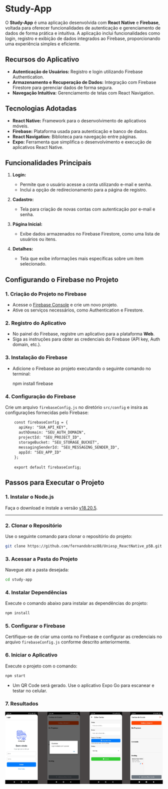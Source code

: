 # Study-App

O **Study-App** é uma aplicação desenvolvida com **React Native** e **Firebase**, voltada para oferecer funcionalidades de autenticação e gerenciamento de dados de forma prática e intuitiva. A aplicação inclui funcionalidades como login, registro e exibição de dados integrados ao Firebase, proporcionando uma experiência simples e eficiente.

## Recursos do Aplicativo

- **Autenticação de Usuários:** Registro e login utilizando Firebase Authentication.
- **Armazenamento e Recuperação de Dados:** Integração com Firebase Firestore para gerenciar dados de forma segura.
- **Navegação Intuitiva:** Gerenciamento de telas com React Navigation.

## Tecnologias Adotadas

- **React Native:** Framework para o desenvolvimento de aplicativos móveis.
- **Firebase:** Plataforma usada para autenticação e banco de dados.
- **React Navigation:** Biblioteca para navegação entre páginas.
- **Expo:** Ferramenta que simplifica o desenvolvimento e execução de aplicativos React Native.

## Funcionalidades Principais

1. **Login:**
   - Permite que o usuário acesse a conta utilizando e-mail e senha.
   - Inclui a opção de redirecionamento para a página de registro.

2. **Cadastro:**
   - Tela para criação de novas contas com autenticação por e-mail e senha.

3. **Página Inicial:**
   - Exibe dados armazenados no Firebase Firestore, como uma lista de usuários ou itens.

4. **Detalhes:**
   - Tela que exibe informações mais específicas sobre um item selecionado.

## Configurando o Firebase no Projeto

### 1. Criação do Projeto no Firebase
- Acesse o [Firebase Console](https://console.firebase.google.com/) e crie um novo projeto.
- Ative os serviços necessários, como Authentication e Firestore.

### 2. Registro do Aplicativo
- No painel do Firebase, registre um aplicativo para a plataforma **Web**.
- Siga as instruções para obter as credenciais do Firebase (API key, Auth domain, etc.).

### 3. Instalação do Firebase
- Adicione o Firebase ao projeto executando o seguinte comando no terminal:

  npm install firebase

### 4. Configuração do Firebase

Crie um arquivo `firebaseConfig.js` no diretório `src/config` e insira as configurações fornecidas pelo Firebase:
 
        const firebaseConfig = {
          apiKey: "SUA_API_KEY",
          authDomain: "SEU_AUTH_DOMAIN",
          projectId: "SEU_PROJECT_ID",
          storageBucket: "SEU_STORAGE_BUCKET",
          messagingSenderId: "SEU_MESSAGING_SENDER_ID",
          appId: "SEU_APP_ID"
        };
        
        export default firebaseConfig;




## Passos para Executar o Projeto

### 1. Instalar o Node.js
Faça o download e instale a versão [v18.20.5](https://nodejs.org/dist/v18.20.5/node-v18.20.5-x64.msi).

---

### 2. Clonar o Repositório
Use o seguinte comando para clonar o repositório do projeto:
```bash 
git clone https://github.com/fernandobraz88/Uniesp_ReactNative_p5B.git
```

### 3. Acessar a Pasta do Projeto
Navegue até a pasta desejada:
```bash
cd study-app
```

### 4. Instalar Dependências
Execute o comando abaixo para instalar as dependências do projeto:
```bash
npm install
```

### 5. Configurar o Firebase
Certifique-se de criar uma conta no Firebase e configurar as credenciais no arquivo `firebaseConfig.js` conforme descrito anteriormente.

### 6. Iniciar o Aplicativo
Execute o projeto com o comando:
```bash
npm start
```
* Um QR Code será gerado. Use o aplicativo Expo Go para escanear e testar no celular.

### 7. Resultados
![App Screens](assets/Screens.png)
